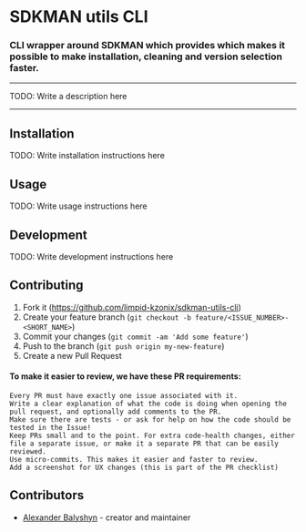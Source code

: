 # SDKMAN utils CLI
### CLI wrapper around SDKMAN which provides which makes it possible to make installation, cleaning and version selection faster.

---

TODO: Write a description here

---

## Installation

TODO: Write installation instructions here

## Usage

TODO: Write usage instructions here

## Development

TODO: Write development instructions here

## Contributing

1. Fork it (<https://github.com/limpid-kzonix/sdkman-utils-cli>)
2. Create your feature branch (`git checkout -b feature/<ISSUE_NUMBER>-<SHORT_NAME>`)
3. Commit your changes (`git commit -am 'Add some feature'`)
4. Push to the branch (`git push origin my-new-feature`)
5. Create a new Pull Request

#### To make it easier to review, we have these PR requirements:

    Every PR must have exactly one issue associated with it.
    Write a clear explanation of what the code is doing when opening the pull request, and optionally add comments to the PR.
    Make sure there are tests - or ask for help on how the code should be tested in the Issue!
    Keep PRs small and to the point. For extra code-health changes, either file a separate issue, or make it a separate PR that can be easily reviewed.
    Use micro-commits. This makes it easier and faster to review.
    Add a screenshot for UX changes (this is part of the PR checklist)


## Contributors

- [Alexander Balyshyn](https://github.com/limpid-kzonix) - creator and maintainer
